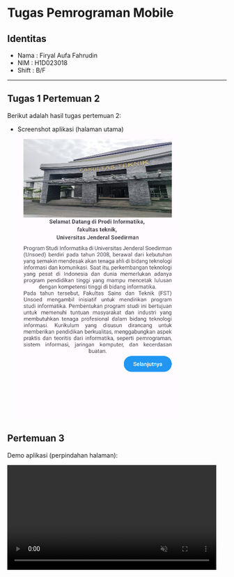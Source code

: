 # Tugas Pemrograman Mobile

## Identitas
- Nama  : Firyal Aufa Fahrudin
- NIM   : H1D023018
- Shift : B/F

---
## Tugas 1 Pertemuan 2
Berikut adalah hasil tugas pertemuan 2:

- Screenshot aplikasi (halaman utama)  
  ![Screenshot Pertemuan 2](View.png)

## Pertemuan 3
Demo aplikasi (perpindahan halaman):

<video src="https://github.com/aoefiles/Tugas2-Pertemuan3/raw/main/ProfilLulusan.webm" 
       controls 
       autoplay 
       loop 
       muted 
       width="480">
  Browser kamu tidak mendukung video tag.
</video>

